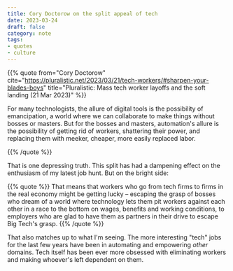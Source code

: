 ```yaml
---
title: Cory Doctorow on the split appeal of tech
date: 2023-03-24
draft: false
category: note
tags:
- quotes
- culture
---
```


{{% quote 
  from="Cory Doctorow"
  cite="https://pluralistic.net/2023/03/21/tech-workers/#sharpen-your-blades-boys"
  title="Pluralistic: Mass tech worker layoffs and the soft landing (21 Mar 2023)"
  %}}

For many technologists, the allure of digital tools is the possibility of emancipation, a world where we can collaborate to make things without bosses or masters. But for the bosses and masters, automation's allure is the possibility of getting rid of workers, shattering their power, and replacing them with meeker, cheaper, more easily replaced labor.

{{% /quote %}}

That is one depressing truth. This split has had a dampening effect on the enthusiasm of my latest job hunt. But on the bright side:

{{% quote %}}
That means that workers who go from tech firms to firms in the real economy might be getting lucky – escaping the grasp of bosses who dream of a world where technology lets them pit workers against each other in a race to the bottom on wages, benefits and working conditions, to employers who are glad to have them as partners in their drive to escape Big Tech's grasp.
{{% /quote %}}

That also matches up to what I'm seeing. The more interesting "tech" jobs for
the last few years have been in automating and empowering *other* domains. Tech
itself has been ever more obsessed with eliminating workers and making whoever's
left dependent on them.
